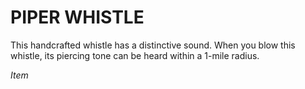 ﻿# PIPER WHISTLE

This handcrafted whistle has a distinctive sound. When you blow this whistle, its piercing tone can be heard within a 1-mile radius.

*Item*

